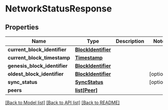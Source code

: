 # NetworkStatusResponse

## Properties
Name | Type | Description | Notes
------------ | ------------- | ------------- | -------------
**current_block_identifier** | [**BlockIdentifier**](BlockIdentifier.md) |  | 
**current_block_timestamp** | [**Timestamp**](Timestamp.md) |  | 
**genesis_block_identifier** | [**BlockIdentifier**](BlockIdentifier.md) |  | 
**oldest_block_identifier** | [**BlockIdentifier**](BlockIdentifier.md) |  | [optional] 
**sync_status** | [**SyncStatus**](SyncStatus.md) |  | [optional] 
**peers** | [**list[Peer]**](Peer.md) |  | 

[[Back to Model list]](../README.md#documentation-for-models) [[Back to API list]](../README.md#documentation-for-api-endpoints) [[Back to README]](../README.md)

